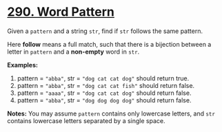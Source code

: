 # [290. Word Pattern](https://leetcode.com/problems/word-pattern/description)
Given a `pattern` and a string `str`, find if `str` follows the same pattern.

Here **follow** means a full match, such that there is a bijection between a letter in `pattern` and a **non-empty** word in `str`.

**Examples:**
1. pattern = `"abba"`, str = `"dog cat cat dog"` should return true.
2. pattern = `"abba"`, str = `"dog cat cat fish"` should return false.
3. pattern = `"aaaa"`, str = `"dog cat cat dog"` should return false.
4. pattern = `"abba"`, str = `"dog dog dog dog"` should return false.

**Notes:**
You may assume `pattern` contains only lowercase letters, and `str` contains lowercase letters separated by a single space.
